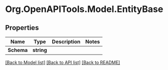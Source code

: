 # Org.OpenAPITools.Model.EntityBase

## Properties

Name | Type | Description | Notes
------------ | ------------- | ------------- | -------------
**Schema** | **string** |  | 

[[Back to Model list]](../README.md#documentation-for-models) [[Back to API list]](../README.md#documentation-for-api-endpoints) [[Back to README]](../README.md)

